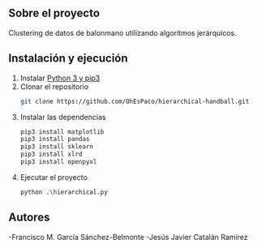 
<!-- ABOUT THE PROJECT -->
## Sobre el proyecto

Clustering de datos de balonmano utilizando algoritmos jerárquicos.

## Instalación y ejecución

1. Instalar [Python 3 y pip3](https://www.python.org/)
2. Clonar el repositorio
   ```sh
   git clone https://github.com/OhEsPaco/hierarchical-handball.git
   ```
3. Instalar las dependencias
   ```sh
   pip3 install matplotlib
   pip3 install pandas
   pip3 install sklearn
   pip3 install xlrd
   pip3 install openpyxl
   ```
4. Ejecutar el proyecto
   ```sh
   python .\hierarchical.py
   ```

## Autores

-Francisco M. García Sánchez-Belmonte
-Jesús Javier Catalán Ramírez


